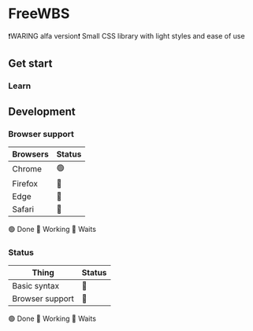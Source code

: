 # FreeWBS
❗WARING alfa version❗
Small CSS library with light styles and ease of use
## Get start

### Learn
## Development
### Browser support
| Browsers     | Status |
| ----------- | ----------- |
| Chrome      | 🟢       |
|  Firefox  | 🛑        |
| Edge | 🛑     |
| Safari | 🛑     |

🟢 Done
🔨 Working
🛑 Waits
### Status
| Thing      | Status |
| ----------- | ----------- |
| Basic syntax      | 🔨       |
|  Browser support  | 🛑        |

🟢 Done
🔨 Working
🛑 Waits
